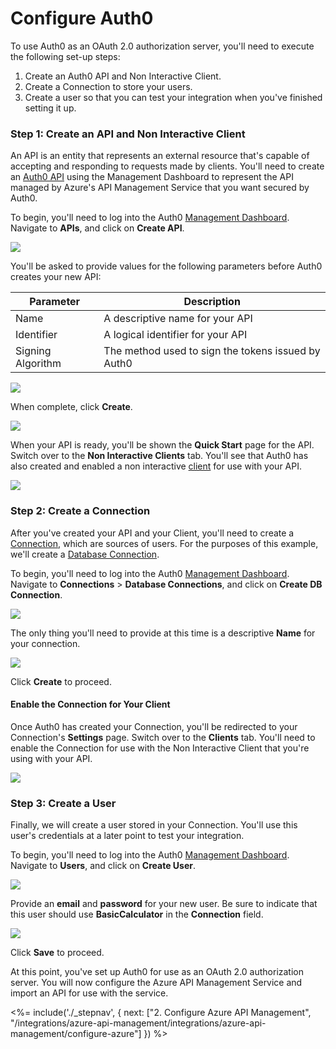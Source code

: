 # Configure Auth0

To use Auth0 as an OAuth 2.0 authorization server, you'll need to execute the following set-up steps:

1. Create an Auth0 API and Non Interactive Client.
2. Create a Connection to store your users.
3. Create a user so that you can test your integration when you've finished setting it up.

### Step 1: Create an API and Non Interactive Client

An API is an entity that represents an external resource that's capable of accepting and responding to requests made by clients. You'll need to create an [Auth0 API](/apis) using the Management Dashboard to represent the API managed by Azure's API Management Service that you want secured by Auth0.

To begin, you'll need to log into the Auth0 [Management Dashboard](${manage_url}). Navigate to **APIs**, and click on **Create API**.

![](/media/articles/integrations/azure-api-mgmt/auth0/apis.png)

You'll be asked to provide values for the following parameters before Auth0 creates your new API:

| Parameter | Description |
| --------- | ----------- |
| Name | A descriptive name for your API |
| Identifier | A logical identifier for your API |
| Signing Algorithm | The method used to sign the tokens issued by Auth0 |

![](/media/articles/integrations/azure-api-mgmt/auth0/new-api-config.png)

When complete, click **Create**.

![](/media/articles/integrations/azure-api-mgmt/auth0/api-config.png)

When your API is ready, you'll be shown the **Quick Start** page for the API. Switch over to the **Non Interactive Clients** tab. You'll see that Auth0 has also created and enabled a non interactive [client](/clients) for use with your API.

![](/media/articles/integrations/azure-api-mgmt/auth0/api-nic.png)

### Step 2: Create a Connection

After you've created your API and your Client, you'll need to create a [Connection](https://auth0.com/docs/clients/connections), which are sources of users. For the purposes of this example, we'll create a [Database Connection](/connections/database).

To begin, you'll need to log into the Auth0 [Management Dashboard](${manage_url}). Navigate to **Connections** > **Database Connections**, and click on **Create DB Connection**.

![](/media/articles/integrations/azure-api-mgmt/auth0/db-connections.png)

The only thing you'll need to provide at this time is a descriptive **Name** for your connection.

![](/media/articles/integrations/azure-api-mgmt/auth0/new-db-connection-config.png)

Click **Create** to proceed.

#### Enable the Connection for Your Client

Once Auth0 has created your Connection, you'll be redirected to your Connection's **Settings** page. Switch over to the **Clients** tab. You'll need to enable the Connection for use with the Non Interactive Client that you're using with your API.

![](/media/articles/integrations/azure-api-mgmt/auth0/connection-client.png)

### Step 3: Create a User

Finally, we will create a user stored in your Connection. You'll use this user's credentials at a later point to test your integration.

To begin, you'll need to log into the Auth0 [Management Dashboard](${manage_url}). Navigate to **Users**, and click on **Create User**.

![](/media/articles/integrations/azure-api-mgmt/auth0/users.png)

Provide an **email** and **password** for your new user. Be sure to indicate that this user should use **BasicCalculator** in the **Connection** field.

![](/media/articles/integrations/azure-api-mgmt/auth0/create-user.png)

Click **Save** to proceed.

At this point, you've set up Auth0 for use as an OAuth 2.0 authorization server. You will now configure the Azure API Management Service and import an API for use with the service.

<%= include('./_stepnav', {
 next: ["2. Configure Azure API Management", "/integrations/azure-api-management/integrations/azure-api-management/configure-azure"]
}) %>